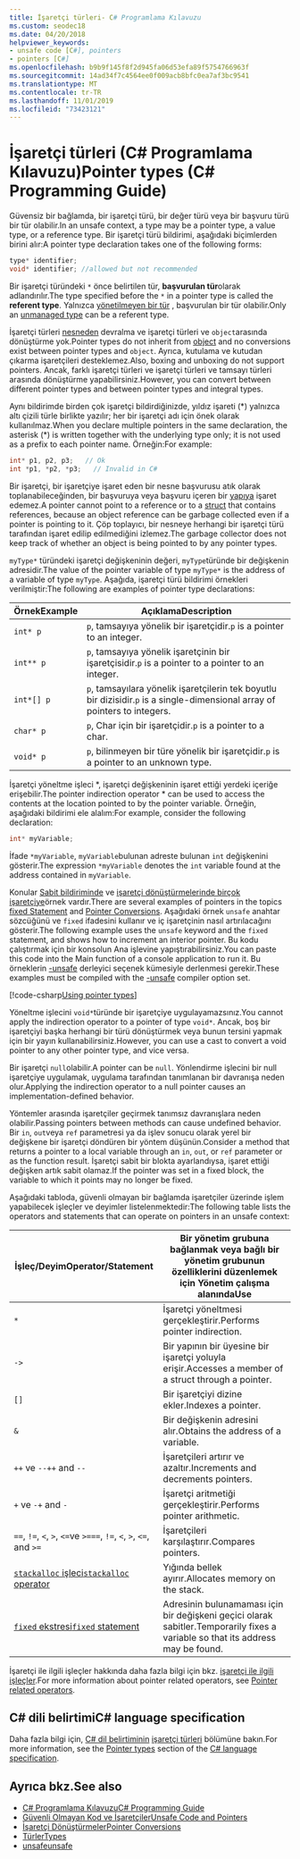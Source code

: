 ```yaml
---
title: İşaretçi türleri- C# Programlama Kılavuzu
ms.custom: seodec18
ms.date: 04/20/2018
helpviewer_keywords:
- unsafe code [C#], pointers
- pointers [C#]
ms.openlocfilehash: b9b9f145f8f2d945fa06d53efa89f5754766963f
ms.sourcegitcommit: 14ad34f7c4564ee0f009acb8bfc0ea7af3bc9541
ms.translationtype: MT
ms.contentlocale: tr-TR
ms.lasthandoff: 11/01/2019
ms.locfileid: "73423121"
---
```

# <a name="pointer-types-c-programming-guide"></a><span data-ttu-id="28a3f-102">İşaretçi türleri (C# Programlama Kılavuzu)</span><span class="sxs-lookup"><span data-stu-id="28a3f-102">Pointer types (C# Programming Guide)</span></span>

<span data-ttu-id="28a3f-103">Güvensiz bir bağlamda, bir işaretçi türü, bir değer türü veya bir başvuru türü bir tür olabilir.</span><span class="sxs-lookup"><span data-stu-id="28a3f-103">In an unsafe context, a type may be a pointer type, a value type, or a reference type.</span></span> <span data-ttu-id="28a3f-104">Bir işaretçi türü bildirimi, aşağıdaki biçimlerden birini alır:</span><span class="sxs-lookup"><span data-stu-id="28a3f-104">A pointer type declaration takes one of the following forms:</span></span>

``` csharp
type* identifier;
void* identifier; //allowed but not recommended
```

<span data-ttu-id="28a3f-105">Bir işaretçi türündeki `*` önce belirtilen tür, **başvurulan tür**olarak adlandırılır.</span><span class="sxs-lookup"><span data-stu-id="28a3f-105">The type specified before the `*` in a pointer type is called the **referent type**.</span></span> <span data-ttu-id="28a3f-106">Yalnızca [yönetilmeyen bir tür](../../language-reference/builtin-types/unmanaged-types.md) , başvurulan bir tür olabilir.</span><span class="sxs-lookup"><span data-stu-id="28a3f-106">Only an [unmanaged type](../../language-reference/builtin-types/unmanaged-types.md) can be a referent type.</span></span>

<span data-ttu-id="28a3f-107">İşaretçi türleri [nesneden](../../language-reference/builtin-types/reference-types.md) devralma ve işaretçi türleri ve `object`arasında dönüştürme yok.</span><span class="sxs-lookup"><span data-stu-id="28a3f-107">Pointer types do not inherit from [object](../../language-reference/builtin-types/reference-types.md) and no conversions exist between pointer types and `object`.</span></span> <span data-ttu-id="28a3f-108">Ayrıca, kutulama ve kutudan çıkarma işaretçileri desteklemez.</span><span class="sxs-lookup"><span data-stu-id="28a3f-108">Also, boxing and unboxing do not support pointers.</span></span> <span data-ttu-id="28a3f-109">Ancak, farklı işaretçi türleri ve işaretçi türleri ve tamsayı türleri arasında dönüştürme yapabilirsiniz.</span><span class="sxs-lookup"><span data-stu-id="28a3f-109">However, you can convert between different pointer types and between pointer types and integral types.</span></span>

<span data-ttu-id="28a3f-110">Aynı bildirimde birden çok işaretçi bildirdiğinizde, yıldız işareti (\*) yalnızca altı çizili türle birlikte yazılır; her bir işaretçi adı için önek olarak kullanılmaz.</span><span class="sxs-lookup"><span data-stu-id="28a3f-110">When you declare multiple pointers in the same declaration, the asterisk (\*) is written together with the underlying type only; it is not used as a prefix to each pointer name.</span></span> <span data-ttu-id="28a3f-111">Örneğin:</span><span class="sxs-lookup"><span data-stu-id="28a3f-111">For example:</span></span>

```csharp
int* p1, p2, p3;   // Ok
int *p1, *p2, *p3;   // Invalid in C#
```

<span data-ttu-id="28a3f-112">Bir işaretçi, bir işaretçiye işaret eden bir nesne başvurusu atık olarak toplanabileceğinden, bir başvuruya veya başvuru içeren bir [yapıya](../../language-reference/keywords/struct.md) işaret edemez.</span><span class="sxs-lookup"><span data-stu-id="28a3f-112">A pointer cannot point to a reference or to a [struct](../../language-reference/keywords/struct.md) that contains references, because an object reference can be garbage collected even if a pointer is pointing to it.</span></span> <span data-ttu-id="28a3f-113">Çöp toplayıcı, bir nesneye herhangi bir işaretçi türü tarafından işaret edilip edilmediğini izlemez.</span><span class="sxs-lookup"><span data-stu-id="28a3f-113">The garbage collector does not keep track of whether an object is being pointed to by any pointer types.</span></span>

<span data-ttu-id="28a3f-114">`myType*` türündeki işaretçi değişkeninin değeri, `myType`türünde bir değişkenin adresidir.</span><span class="sxs-lookup"><span data-stu-id="28a3f-114">The value of the pointer variable of type `myType*` is the address of a variable of type `myType`.</span></span> <span data-ttu-id="28a3f-115">Aşağıda, işaretçi türü bildirimi örnekleri verilmiştir:</span><span class="sxs-lookup"><span data-stu-id="28a3f-115">The following are examples of pointer type declarations:</span></span>

|<span data-ttu-id="28a3f-116">Örnek</span><span class="sxs-lookup"><span data-stu-id="28a3f-116">Example</span></span>|<span data-ttu-id="28a3f-117">Açıklama</span><span class="sxs-lookup"><span data-stu-id="28a3f-117">Description</span></span>|
|-------------|-----------------|
|`int* p`|<span data-ttu-id="28a3f-118">`p`, tamsayıya yönelik bir işaretçidir.</span><span class="sxs-lookup"><span data-stu-id="28a3f-118">`p` is a pointer to an integer.</span></span>|
|`int** p`|<span data-ttu-id="28a3f-119">`p`, tamsayıya yönelik işaretçinin bir işaretçisidir.</span><span class="sxs-lookup"><span data-stu-id="28a3f-119">`p` is a pointer to a pointer to an integer.</span></span>|
|`int*[] p`|<span data-ttu-id="28a3f-120">`p`, tamsayılara yönelik işaretçilerin tek boyutlu bir dizisidir.</span><span class="sxs-lookup"><span data-stu-id="28a3f-120">`p` is a single-dimensional array of pointers to integers.</span></span>|
|`char* p`|<span data-ttu-id="28a3f-121">`p`, Char için bir işaretçidir.</span><span class="sxs-lookup"><span data-stu-id="28a3f-121">`p` is a pointer to a char.</span></span>|
|`void* p`|<span data-ttu-id="28a3f-122">`p`, bilinmeyen bir türe yönelik bir işaretçidir.</span><span class="sxs-lookup"><span data-stu-id="28a3f-122">`p` is a pointer to an unknown type.</span></span>|

<span data-ttu-id="28a3f-123">İşaretçi yöneltme işleci \*, işaretçi değişkeninin işaret ettiği yerdeki içeriğe erişebilir.</span><span class="sxs-lookup"><span data-stu-id="28a3f-123">The pointer indirection operator \* can be used to access the contents at the location pointed to by the pointer variable.</span></span> <span data-ttu-id="28a3f-124">Örneğin, aşağıdaki bildirimi ele alalım:</span><span class="sxs-lookup"><span data-stu-id="28a3f-124">For example, consider the following declaration:</span></span>

```csharp
int* myVariable;
```

<span data-ttu-id="28a3f-125">İfade `*myVariable`, `myVariable`bulunan adreste bulunan `int` değişkenini gösterir.</span><span class="sxs-lookup"><span data-stu-id="28a3f-125">The expression `*myVariable` denotes the `int` variable found at the address contained in `myVariable`.</span></span>

<span data-ttu-id="28a3f-126">Konular [Sabit bildiriminde](../../language-reference/keywords/fixed-statement.md) ve [işaretçi dönüştürmelerinde birçok işaretçiye](./pointer-conversions.md)örnek vardır.</span><span class="sxs-lookup"><span data-stu-id="28a3f-126">There are several examples of pointers in the topics [fixed Statement](../../language-reference/keywords/fixed-statement.md) and [Pointer Conversions](./pointer-conversions.md).</span></span> <span data-ttu-id="28a3f-127">Aşağıdaki örnek `unsafe` anahtar sözcüğünü ve `fixed` ifadesini kullanır ve iç işaretçinin nasıl artırılacağını gösterir.</span><span class="sxs-lookup"><span data-stu-id="28a3f-127">The following example uses the `unsafe` keyword and the `fixed` statement, and shows how to increment an interior pointer.</span></span>  <span data-ttu-id="28a3f-128">Bu kodu çalıştırmak için bir konsolun Ana işlevine yapıştırabilirsiniz.</span><span class="sxs-lookup"><span data-stu-id="28a3f-128">You can paste this code into the Main function of a console application to run it.</span></span> <span data-ttu-id="28a3f-129">Bu örneklerin [-unsafe](../../language-reference/compiler-options/unsafe-compiler-option.md) derleyici seçenek kümesiyle derlenmesi gerekir.</span><span class="sxs-lookup"><span data-stu-id="28a3f-129">These examples must be compiled with the [-unsafe](../../language-reference/compiler-options/unsafe-compiler-option.md) compiler option set.</span></span>

[!code-csharp[Using pointer types](../../../../samples/snippets/csharp/keywords/FixedKeywordExamples.cs#5)]

<span data-ttu-id="28a3f-130">Yöneltme işlecini `void*`türünde bir işaretçiye uygulayamazsınız.</span><span class="sxs-lookup"><span data-stu-id="28a3f-130">You cannot apply the indirection operator to a pointer of type `void*`.</span></span> <span data-ttu-id="28a3f-131">Ancak, boş bir işaretçiyi başka herhangi bir türü dönüştürmek veya bunun tersini yapmak için bir yayın kullanabilirsiniz.</span><span class="sxs-lookup"><span data-stu-id="28a3f-131">However, you can use a cast to convert a void pointer to any other pointer type, and vice versa.</span></span>

<span data-ttu-id="28a3f-132">Bir işaretçi `null`olabilir.</span><span class="sxs-lookup"><span data-stu-id="28a3f-132">A pointer can be `null`.</span></span> <span data-ttu-id="28a3f-133">Yönlendirme işlecini bir null işaretçiye uygulamak, uygulama tarafından tanımlanan bir davranışa neden olur.</span><span class="sxs-lookup"><span data-stu-id="28a3f-133">Applying the indirection operator to a null pointer causes an implementation-defined behavior.</span></span>

<span data-ttu-id="28a3f-134">Yöntemler arasında işaretçiler geçirmek tanımsız davranışlara neden olabilir.</span><span class="sxs-lookup"><span data-stu-id="28a3f-134">Passing pointers between methods can cause undefined behavior.</span></span> <span data-ttu-id="28a3f-135">Bir `in`, `out`veya `ref` parametresi ya da işlev sonucu olarak yerel bir değişkene bir işaretçi döndüren bir yöntem düşünün.</span><span class="sxs-lookup"><span data-stu-id="28a3f-135">Consider a method that returns a pointer to a local variable through an `in`, `out`, or `ref` parameter or as the function result.</span></span> <span data-ttu-id="28a3f-136">İşaretçi sabit bir blokta ayarlandıysa, işaret ettiği değişken artık sabit olamaz.</span><span class="sxs-lookup"><span data-stu-id="28a3f-136">If the pointer was set in a fixed block, the variable to which it points may no longer be fixed.</span></span>

<span data-ttu-id="28a3f-137">Aşağıdaki tabloda, güvenli olmayan bir bağlamda işaretçiler üzerinde işlem yapabilecek işleçler ve deyimler listelenmektedir:</span><span class="sxs-lookup"><span data-stu-id="28a3f-137">The following table lists the operators and statements that can operate on pointers in an unsafe context:</span></span>

|<span data-ttu-id="28a3f-138">İşleç/Deyim</span><span class="sxs-lookup"><span data-stu-id="28a3f-138">Operator/Statement</span></span>|<span data-ttu-id="28a3f-139">Bir yönetim grubuna bağlanmak veya bağlı bir yönetim grubunun özelliklerini düzenlemek için Yönetim çalışma alanında</span><span class="sxs-lookup"><span data-stu-id="28a3f-139">Use</span></span>|
|-------------------------|---------|
|`*`|<span data-ttu-id="28a3f-140">İşaretçi yöneltmesi gerçekleştirir.</span><span class="sxs-lookup"><span data-stu-id="28a3f-140">Performs pointer indirection.</span></span>|
|`->`|<span data-ttu-id="28a3f-141">Bir yapının bir üyesine bir işaretçi yoluyla erişir.</span><span class="sxs-lookup"><span data-stu-id="28a3f-141">Accesses a member of a struct through a pointer.</span></span>|
|`[]`|<span data-ttu-id="28a3f-142">Bir işaretçiyi dizine ekler.</span><span class="sxs-lookup"><span data-stu-id="28a3f-142">Indexes a pointer.</span></span>|
|`&`|<span data-ttu-id="28a3f-143">Bir değişkenin adresini alır.</span><span class="sxs-lookup"><span data-stu-id="28a3f-143">Obtains the address of a variable.</span></span>|
|<span data-ttu-id="28a3f-144">`++` ve `--`</span><span class="sxs-lookup"><span data-stu-id="28a3f-144">`++` and `--`</span></span>|<span data-ttu-id="28a3f-145">İşaretçileri artırır ve azaltır.</span><span class="sxs-lookup"><span data-stu-id="28a3f-145">Increments and decrements pointers.</span></span>|
|<span data-ttu-id="28a3f-146">`+` ve `-`</span><span class="sxs-lookup"><span data-stu-id="28a3f-146">`+` and `-`</span></span>|<span data-ttu-id="28a3f-147">İşaretçi aritmetiği gerçekleştirir.</span><span class="sxs-lookup"><span data-stu-id="28a3f-147">Performs pointer arithmetic.</span></span>|
|<span data-ttu-id="28a3f-148">`==`, `!=`, `<`, `>`, `<=`ve `>=`</span><span class="sxs-lookup"><span data-stu-id="28a3f-148">`==`, `!=`, `<`, `>`, `<=`, and `>=`</span></span>|<span data-ttu-id="28a3f-149">İşaretçileri karşılaştırır.</span><span class="sxs-lookup"><span data-stu-id="28a3f-149">Compares pointers.</span></span>|
|[<span data-ttu-id="28a3f-150">`stackalloc` işleci</span><span class="sxs-lookup"><span data-stu-id="28a3f-150">`stackalloc` operator</span></span>](../../language-reference/operators/stackalloc.md)|<span data-ttu-id="28a3f-151">Yığında bellek ayırır.</span><span class="sxs-lookup"><span data-stu-id="28a3f-151">Allocates memory on the stack.</span></span>|
|[<span data-ttu-id="28a3f-152">`fixed` ekstresi</span><span class="sxs-lookup"><span data-stu-id="28a3f-152">`fixed` statement</span></span>](../../language-reference/keywords/fixed-statement.md)|<span data-ttu-id="28a3f-153">Adresinin bulunamaması için bir değişkeni geçici olarak sabitler.</span><span class="sxs-lookup"><span data-stu-id="28a3f-153">Temporarily fixes a variable so that its address may be found.</span></span>|

<span data-ttu-id="28a3f-154">İşaretçi ile ilgili işleçler hakkında daha fazla bilgi için bkz. [işaretçi ile ilgili işleçler](../../language-reference/operators/pointer-related-operators.md).</span><span class="sxs-lookup"><span data-stu-id="28a3f-154">For more information about pointer related operators, see [Pointer related operators](../../language-reference/operators/pointer-related-operators.md).</span></span>

## <a name="c-language-specification"></a><span data-ttu-id="28a3f-155">C# dili belirtimi</span><span class="sxs-lookup"><span data-stu-id="28a3f-155">C# language specification</span></span>

<span data-ttu-id="28a3f-156">Daha fazla bilgi için, [ C# dil belirtiminin](~/_csharplang/spec/introduction.md) [işaretçi türleri](~/_csharplang/spec/unsafe-code.md#pointer-types) bölümüne bakın.</span><span class="sxs-lookup"><span data-stu-id="28a3f-156">For more information, see the [Pointer types](~/_csharplang/spec/unsafe-code.md#pointer-types) section of the [C# language specification](~/_csharplang/spec/introduction.md).</span></span>

## <a name="see-also"></a><span data-ttu-id="28a3f-157">Ayrıca bkz.</span><span class="sxs-lookup"><span data-stu-id="28a3f-157">See also</span></span>

- [<span data-ttu-id="28a3f-158">C# Programlama Kılavuzu</span><span class="sxs-lookup"><span data-stu-id="28a3f-158">C# Programming Guide</span></span>](../index.md)
- [<span data-ttu-id="28a3f-159">Güvenli Olmayan Kod ve İşaretçiler</span><span class="sxs-lookup"><span data-stu-id="28a3f-159">Unsafe Code and Pointers</span></span>](index.md)
- [<span data-ttu-id="28a3f-160">İşaretçi Dönüştürmeler</span><span class="sxs-lookup"><span data-stu-id="28a3f-160">Pointer Conversions</span></span>](pointer-conversions.md)
- [<span data-ttu-id="28a3f-161">Türler</span><span class="sxs-lookup"><span data-stu-id="28a3f-161">Types</span></span>](/dotnet/csharp/language-reference/keywords)
- [<span data-ttu-id="28a3f-162">unsafe</span><span class="sxs-lookup"><span data-stu-id="28a3f-162">unsafe</span></span>](../../language-reference/keywords/unsafe.md)
